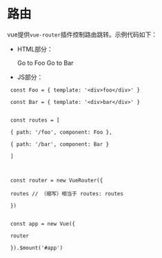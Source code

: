 # 路由

vue提供`vue-router`插件控制路由跳转。示例代码如下：

* HTML部分：


    <div id="app">
      <p>
        <!-- 使用 router-link 组件来导航. -->
        <!-- 通过传入 `to` 属性指定链接. -->
        <!-- <router-link> 默认会被渲染成一个 `<a>` 标签 -->
        <router-link to="/foo">Go to Foo</router-link>
        <router-link to="/bar">Go to Bar</router-link>
      </p>
      <!-- 路由出口 -->
      <!-- 路由匹配到的组件将渲染在这里 -->
      <router-view></router-view>
    </div>

* JS部分：


```
 const Foo = { template: '<div>foo</div>' }

 const Bar = { template: '<div>bar</div>' }


 const routes = [

 { path: '/foo', component: Foo },

 { path: '/bar', component: Bar }

 ]



 const router = new VueRouter({

 routes // （缩写）相当于 routes: routes

 })


 const app = new Vue({

 router

 }).$mount('#app')
```

